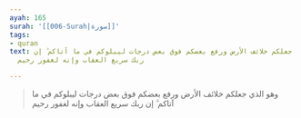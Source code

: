 ```yaml
---
ayah: 165
surah: '[[006-Surah|سورة]]'
tags:
- quran
text: وهو الذي جعلكم خلائف الأرض ورفع بعضكم فوق بعض درجات ليبلوكم في ما آتاكم ۗ إن
  ربك سريع العقاب وإنه لغفور رحيم

---
```

> وهو الذي جعلكم خلائف الأرض ورفع بعضكم فوق بعض درجات ليبلوكم في ما آتاكم ۗ إن ربك سريع العقاب وإنه لغفور رحيم
